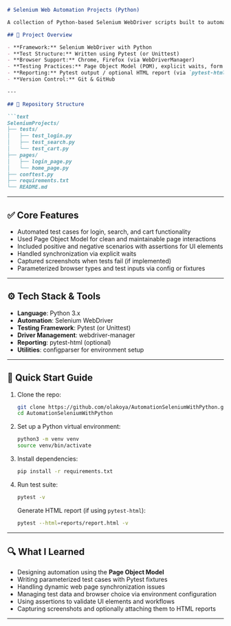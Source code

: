 ````markdown
# Selenium Web Automation Projects (Python)

A collection of Python-based Selenium WebDriver scripts built to automate web application testing as part of a practical learning journey.

## 🚀 Project Overview

- **Framework:** Selenium WebDriver with Python
- **Test Structure:** Written using Pytest (or Unittest)
- **Browser Support:** Chrome, Firefox (via WebDriverManager)
- **Testing Practices:** Page Object Model (POM), explicit waits, form validation
- **Reporting:** Pytest output / optional HTML report (via `pytest-html`)
- **Version Control:** Git & GitHub

---

## 📂 Repository Structure

```text
SeleniumProjects/
├── tests/
│   ├── test_login.py
│   ├── test_search.py
│   └── test_cart.py
├── pages/
│   ├── login_page.py
│   └── home_page.py
├── conftest.py
├── requirements.txt
└── README.md
````

---

## ✅ Core Features

* Automated test cases for login, search, and cart functionality
* Used Page Object Model for clean and maintainable page interactions
* Included positive and negative scenarios with assertions for UI elements
* Handled synchronization via explicit waits
* Captured screenshots when tests fail (if implemented)
* Parameterized browser types and test inputs via config or fixtures

---

## ⚙️ Tech Stack & Tools

* **Language**: Python 3.x
* **Automation**: Selenium WebDriver
* **Testing Framework**: Pytest (or Unittest)
* **Driver Management**: webdriver-manager
* **Reporting**: pytest-html (optional)
* **Utilities**: configparser for environment setup

---

## 🚀 Quick Start Guide

1. Clone the repo:

   ```bash
   git clone https://github.com/olakoya/AutomationSeleniumWithPython.git
   cd AutomationSeleniumWithPython
   ```

2. Set up a Python virtual environment:

   ```bash
   python3 -m venv venv
   source venv/bin/activate
   ```

3. Install dependencies:

   ```bash
   pip install -r requirements.txt
   ```

4. Run test suite:

   ```bash
   pytest -v
   ```

   Generate HTML report (if using `pytest-html`):

   ```bash
   pytest --html=reports/report.html -v
   ```

---

## 🔍 What I Learned

* Designing automation using the **Page Object Model**
* Writing parameterized test cases with Pytest fixtures
* Handling dynamic web page synchronization issues
* Managing test data and browser choice via environment configuration
* Using assertions to validate UI elements and workflows
* Capturing screenshots and optionally attaching them to HTML reports

---
